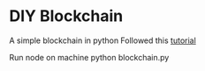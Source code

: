 # DIY Blockchain
A simple blockchain in python
Followed this [tutorial](https://hackernoon.com/learn-blockchains-by-building-one-117428612f46)

Run node on machine
python blockchain.py <port>